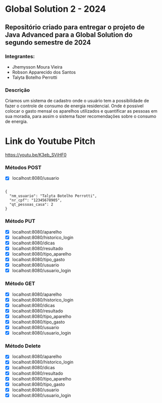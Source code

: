 # Global Solution 2 - 2024

## Repositório criado para entregar o projeto de Java Advanced para a Global Solution do segundo semestre de 2024

### Integrantes:
- Jhemysson Moura Vieira
- Robson Apparecido dos Santos
- Talyta Botelho Perrotti

### Descrição 
Criamos um sistema de cadastro onde o usuário tem a possibilidade de fazer o controle de consumo de energia residencial. Onde é possivel colocar o gasto mensal os aparelhos utilizados e quantificar as pessoas em sua moradia, para assim o sistema fazer recomendações sobre o consumo de energia.

# Link do Youtube Pitch

https://youtu.be/K3eb_SViHF0

### Métodos POST

- [X] localhost:8080/usuario

```

{
  "nm_usuario": "Talyta Botelho Perrotti",
  "nr_cpf": "12345678905",
  "qt_pessoas_casa": 2
}

```

### Método PUT
- [X] localhost:8080/aparelho
- [X] localhost:8080/historico_login
- [X] localhost:8080/dicas
- [X] localhost:8080/resultado
- [X] localhost:8080/tipo_aparelho
- [X] localhost:8080/tipo_gasto
- [X] localhost:8080/usuario
- [X] localhost:8080/usuario_login

### Método GET
- [X] localhost:8080/aparelho
- [X] localhost:8080/historico_login
- [X] localhost:8080/dicas
- [X] localhost:8080/resultado
- [X] localhost:8080/tipo_aparelho
- [X] localhost:8080/tipo_gasto
- [X] localhost:8080/usuario
- [X] localhost:8080/usuario_login

### Método Delete
- [X] localhost:8080/aparelho
- [X] localhost:8080/historico_login
- [X] localhost:8080/dicas
- [X] localhost:8080/resultado
- [X] localhost:8080/tipo_aparelho
- [X] localhost:8080/tipo_gasto
- [X] localhost:8080/usuario
- [X] localhost:8080/usuario_login
